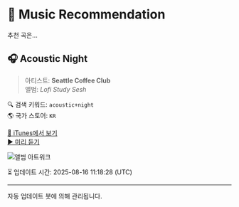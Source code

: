 
# 🎵 Music Recommendation

추천 곡은...

## 🎧 Acoustic Night  
> 아티스트: **Seattle Coffee Club**  
> 앨범: _Lofi Study Sesh_  

🔍 검색 키워드: `acoustic+night`  
🌎 국가 스토어: `KR`

[🔗 iTunes에서 보기](https://music.apple.com/kr/album/acoustic-night/1725102623?i=1725102638&uo=4)  
[▶️ 미리 듣기](https://audio-ssl.itunes.apple.com/itunes-assets/AudioPreview116/v4/a3/6c/dd/a36cdd82-f8cf-5641-c3a9-99ba8ed1b782/mzaf_17202503755279818741.plus.aac.p.m4a)

![앨범 아트워크](https://is1-ssl.mzstatic.com/image/thumb/Music116/v4/13/fc/91/13fc919c-3759-7053-fab3-47aabee44531/artwork.jpg/100x100bb.jpg)

⏳ 업데이트 시간: 2025-08-16 11:18:28 (UTC)

---
자동 업데이트 봇에 의해 관리됩니다.
